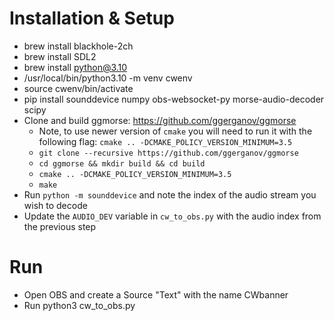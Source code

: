 # Installation & Setup

* brew install blackhole-2ch
* brew install SDL2
* brew install python@3.10
* /usr/local/bin/python3.10 -m venv cwenv
* source cwenv/bin/activate
* pip install sounddevice numpy obs-websocket-py morse-audio-decoder scipy
* Clone and build ggmorse: https://github.com/ggerganov/ggmorse 
    * Note, to use newer version of `cmake` you will need to run it with the following flag: `cmake .. -DCMAKE_POLICY_VERSION_MINIMUM=3.5`
    * `git clone --recursive https://github.com/ggerganov/ggmorse`
    * `cd ggmorse && mkdir build && cd build`
    * `cmake .. -DCMAKE_POLICY_VERSION_MINIMUM=3.5`
    * `make`
* Run `python -m sounddevice` and note the index of the audio stream you wish to decode
* Update the `AUDIO_DEV` variable in `cw_to_obs.py` with the audio index from the previous step

# Run

* Open OBS and create a Source "Text" with the name CWbanner 
* Run python3 cw_to_obs.py
